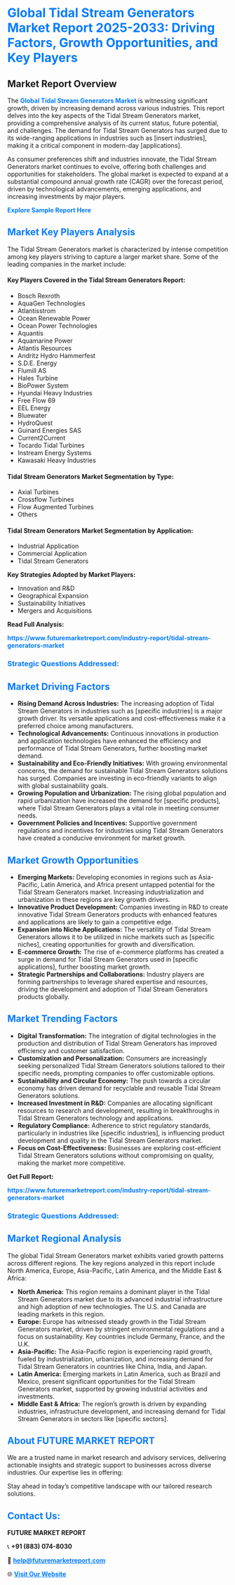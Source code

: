 <h1 style="color: #007BFF;">Global Tidal Stream Generators Market Report 2025-2033: Driving Factors, Growth Opportunities, and Key Players</h1>

<section id="overview">
<h2>Market Report Overview</h2>
<p>The <a href="https://www.futuremarketreport.com/industry-report/tidal-stream-generators-market" style="color: #007BFF; text-decoration: none;"><strong>Global Tidal Stream Generators Market</strong></a> is witnessing significant growth, driven by increasing demand across various industries. This report delves into the key aspects of the Tidal Stream Generators market, providing a comprehensive analysis of its current status, future potential, and challenges. The demand for Tidal Stream Generators has surged due to its wide-ranging applications in industries such as [insert industries], making it a critical component in modern-day [applications].</p>
<p>As consumer preferences shift and industries innovate, the Tidal Stream Generators market continues to evolve, offering both challenges and opportunities for stakeholders. The global market is expected to expand at a substantial compound annual growth rate (CAGR) over the forecast period, driven by technological advancements, emerging applications, and increasing investments by major players.</p>
</section>

<section id="overview">
<p><a href="https://www.futuremarketreport.com/request-sample/reportId=128335" style="color: #007BFF; text-decoration: none;"><strong>Explore Sample Report Here</strong></a></p>
</section>

<section id="key-players">
<h2 style="color: #007BFF;">Market Key Players Analysis</h2>
<p>The Tidal Stream Generators market is characterized by intense competition among key players striving to capture a larger market share. Some of the leading companies in the market include:</p>
<h4>Key Players Covered in the Tidal Stream Generators Report:</h4>
<ul><li>Bosch Rexroth</li><li>AquaGen Technologies</li><li>Atlantisstrom</li><li>Ocean Renewable Power</li><li>Ocean Power Technologies</li><li>Aquantis</li><li>Aquamarine Power</li><li>Atlantis Resources</li><li>Andritz Hydro Hammerfest</li><li>S.D.E. Energy</li><li>Flumill AS</li><li>Hales Turbine</li><li>BioPower System</li><li>Hyundai Heavy Industries</li><li>Free Flow 69</li><li>EEL Energy</li><li>Bluewater</li><li>HydroQuest</li><li>Guinard Energies SAS</li><li>Current2Current</li><li>Tocardo Tidal Turbines</li><li>Instream Energy Systems</li><li>Kawasaki Heavy Industries</li></ul>
<h4>Tidal Stream Generators Market Segmentation by Type:</h4>
<ul><li>Axial Turbines</li><li>Crossflow Turbines</li><li>Flow Augmented Turbines</li><li>Others</li></ul>

<h4>Tidal Stream Generators Market Segmentation by Application:</h4>
<ul><li>Industrial Application</li><li>Commercial Application</li><li>Tidal Stream Generators</li></ul>
<p><strong>Key Strategies Adopted by Market Players:</strong></p>
<ul>
<li>Innovation and R&D</li>
<li>Geographical Expansion</li>
<li>Sustainability Initiatives</li>
<li>Mergers and Acquisitions</li>
</ul>
</section>

<section>
<p><strong>Read Full Analysis: </strong></p><a href="https://www.futuremarketreport.com/industry-report/tidal-stream-generators-market" style="color: #007BFF; text-decoration: none;"><strong>https://www.futuremarketreport.com/industry-report/tidal-stream-generators-market</strong></a>
<h3 style="color: #007BFF;">Strategic Questions Addressed:</h3>
</section>

<section id="driving-factors">
<h2 style="color: #007BFF;">Market Driving Factors</h2>
<ul>
<li><strong>Rising Demand Across Industries:</strong> The increasing adoption of Tidal Stream Generators in industries such as [specific industries] is a major growth driver. Its versatile applications and cost-effectiveness make it a preferred choice among manufacturers.</li>
<li><strong>Technological Advancements:</strong> Continuous innovations in production and application technologies have enhanced the efficiency and performance of Tidal Stream Generators, further boosting market demand.</li>
<li><strong>Sustainability and Eco-Friendly Initiatives:</strong> With growing environmental concerns, the demand for sustainable Tidal Stream Generators solutions has surged. Companies are investing in eco-friendly variants to align with global sustainability goals.</li>
<li><strong>Growing Population and Urbanization:</strong> The rising global population and rapid urbanization have increased the demand for [specific products], where Tidal Stream Generators plays a vital role in meeting consumer needs.</li>
<li><strong>Government Policies and Incentives:</strong> Supportive government regulations and incentives for industries using Tidal Stream Generators have created a conducive environment for market growth.</li>
</ul>
</section>

<section id="growth-opportunities">
<h2 style="color: #007BFF;">Market Growth Opportunities</h2>
<ul>
<li><strong>Emerging Markets:</strong> Developing economies in regions such as Asia-Pacific, Latin America, and Africa present untapped potential for the Tidal Stream Generators market. Increasing industrialization and urbanization in these regions are key growth drivers.</li>
<li><strong>Innovative Product Development:</strong> Companies investing in R&D to create innovative Tidal Stream Generators products with enhanced features and applications are likely to gain a competitive edge.</li>
<li><strong>Expansion into Niche Applications:</strong> The versatility of Tidal Stream Generators allows it to be utilized in niche markets such as [specific niches], creating opportunities for growth and diversification.</li>
<li><strong>E-commerce Growth:</strong> The rise of e-commerce platforms has created a surge in demand for Tidal Stream Generators used in [specific applications], further boosting market growth.</li>
<li><strong>Strategic Partnerships and Collaborations:</strong> Industry players are forming partnerships to leverage shared expertise and resources, driving the development and adoption of Tidal Stream Generators products globally.</li>
</ul>
</section>

<section id="trending-factors">
<h2 style="color: #007BFF;">Market Trending Factors</h2>
<ul>
<li><strong>Digital Transformation:</strong> The integration of digital technologies in the production and distribution of Tidal Stream Generators has improved efficiency and customer satisfaction.</li>
<li><strong>Customization and Personalization:</strong> Consumers are increasingly seeking personalized Tidal Stream Generators solutions tailored to their specific needs, prompting companies to offer customizable options.</li>
<li><strong>Sustainability and Circular Economy:</strong> The push towards a circular economy has driven demand for recyclable and reusable Tidal Stream Generators solutions.</li>
<li><strong>Increased Investment in R&D:</strong> Companies are allocating significant resources to research and development, resulting in breakthroughs in Tidal Stream Generators technology and applications.</li>
<li><strong>Regulatory Compliance:</strong> Adherence to strict regulatory standards, particularly in industries like [specific industries], is influencing product development and quality in the Tidal Stream Generators market.</li>
<li><strong>Focus on Cost-Effectiveness:</strong> Businesses are exploring cost-efficient Tidal Stream Generators solutions without compromising on quality, making the market more competitive.</li>
</ul>
</section>

<section>
<p><strong>Get Full Report: </strong></p><a href="https://www.futuremarketreport.com/industry-report/tidal-stream-generators-market" style="color: #007BFF; text-decoration: none;"><strong>https://www.futuremarketreport.com/industry-report/tidal-stream-generators-market</strong></a>
<h3 style="color: #007BFF;">Strategic Questions Addressed:</h3>
</section>


<section id="regional-analysis">
<h2 style="color: #007BFF;">Market Regional Analysis</h2>
<p>The global Tidal Stream Generators market exhibits varied growth patterns across different regions. The key regions analyzed in this report include North America, Europe, Asia-Pacific, Latin America, and the Middle East & Africa:</p>
<ul>
<li><strong>North America:</strong> This region remains a dominant player in the Tidal Stream Generators market due to its advanced industrial infrastructure and high adoption of new technologies. The U.S. and Canada are leading markets in this region.</li>
<li><strong>Europe:</strong> Europe has witnessed steady growth in the Tidal Stream Generators market, driven by stringent environmental regulations and a focus on sustainability. Key countries include Germany, France, and the U.K.</li>
<li><strong>Asia-Pacific:</strong> The Asia-Pacific region is experiencing rapid growth, fueled by industrialization, urbanization, and increasing demand for Tidal Stream Generators in countries like China, India, and Japan.</li>
<li><strong>Latin America:</strong> Emerging markets in Latin America, such as Brazil and Mexico, present significant opportunities for the Tidal Stream Generators market, supported by growing industrial activities and investments.</li>
<li><strong>Middle East & Africa:</strong> The region’s growth is driven by expanding industries, infrastructure development, and increasing demand for Tidal Stream Generators in sectors like [specific sectors].</li>
</ul>
</section>

<footer>
<h2 style="color: #007BFF;">About FUTURE MARKET REPORT</h2>
<p>We are a trusted name in market research and advisory services, delivering actionable insights and strategic support to businesses across diverse industries. Our expertise lies in offering:</p>

<p>Stay ahead in today’s competitive landscape with our tailored research solutions.</p>

<h2 style="color: #007BFF;">Contact Us:</h2>
<p><strong>FUTURE MARKET REPORT</strong></p>
<p>📞 <strong>+91 (883) 074-8030</strong></p>
<p>📧 <strong><a href="mailto:help@futuremarketreport.com" style="color: #007BFF;">help@futuremarketreport.com</a></strong></p>
<p>🌐 <strong><a href="https://www.futuremarketreport.com/" style="color: #007BFF;">Visit Our Website</a></strong></p>
</footer>